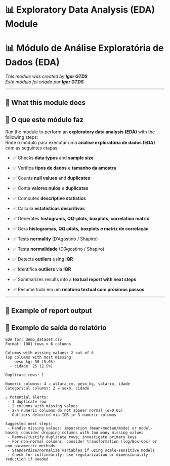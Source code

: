 # 📊 Exploratory Data Analysis (EDA) Module  
# 📊 Módulo de Análise Exploratória de Dados (EDA)  

*This module was created by **Igor GTDS***  
*Este módulo foi criado por **Igor GTDS***  

---

## 🚀 What this module does  
## 🚀 O que este módulo faz  

Run the module to perform an **exploratory data analysis (EDA)** with the following steps:  
Rode o módulo para executar uma **análise exploratória de dados (EDA)** com as seguintes etapas:  

- ✅ Checks **data types** and **sample size**  
- ✅ Verifica **tipos de dados** e **tamanho da amostra**  

- ✅ Counts **null values** and **duplicates**  
- ✅ Conta **valores nulos** e **duplicatas**  

- ✅ Computes **descriptive statistics**  
- ✅ Calcula **estatísticas descritivas**  

- ✅ Generates **histograms, QQ-plots, boxplots, correlation matrix**  
- ✅ Gera **histogramas, QQ-plots, boxplots e matriz de correlação**  

- ✅ Tests **normality** (D’Agostino / Shapiro)  
- ✅ Testa **normalidade** (D’Agostino / Shapiro)  

- ✅ Detects **outliers** using **IQR**  
- ✅ Identifica **outliers** via **IQR**  

- ✅ Summarizes results into a **textual report with next steps**  
- ✅ Resume tudo em um **relatório textual com próximos passos**  

---

## 📄 Example of report output  
## 📄 Exemplo de saída do relatório  

```text
EDA for: demo_dataset.csv
Format: 1001 rows × 6 columns

Columns with missing values: 2 out of 6
Top columns with most missing:
  - peso_kg: 50 (5.0%)
  - cidade: 25 (2.5%)

Duplicate rows: 1

Numeric columns: 4 → altura_cm, peso_kg, salario, idade
Categorical columns: 2 → sexo, cidade

⚠️ Potential alerts:
 - 1 duplicate row
 - 2 columns with missing values
 - 2/4 numeric columns do not appear normal (α=0.05)
 - Outliers detected via IQR in 3 numeric columns

Suggested next steps:
 - Handle missing values: imputation (mean/median/mode) or model-based; consider dropping columns with too many missing values
 - Remove/justify duplicate rows; investigate primary keys
 - For non-normal columns: consider transformation (log/Box-Cox) or non-parametric methods
 - Standardize/normalize variables if using scale-sensitive models
 - Check for collinearity; use regularization or dimensionality reduction if needed
